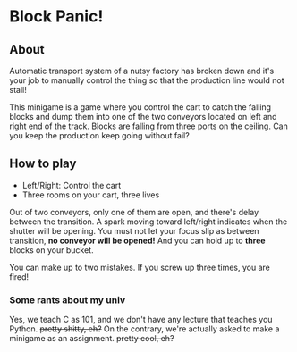 # Block Panic!

## About

Automatic transport system of a nutsy factory has broken down and it's your job to
manually control the thing so that the production line would not stall!

This minigame is a game where you control the cart to catch the falling blocks and
dump them into one of the two conveyors located on left and right end of the track.
Blocks are falling from three ports on the ceiling. Can you keep the production keep
going without fail?


## How to play

- Left/Right: Control the cart
- Three rooms on your cart, three lives

Out of two conveyors, only one of them are open, and there's delay between the transition.
A spark moving toward left/right indicates when the shutter will be opening. You must not
let your focus slip as between transition, __no conveyor will be opened!__ And you can hold
up to __three__ blocks on your bucket.

You can make up to two mistakes. If you screw up three times, you are fired!

### Some rants about my univ

Yes, we teach C as 101, and we don't have any lecture that teaches you Python. ~~pretty shitty, eh?~~
On the contrary, we're actually asked to make a minigame as an assignment. ~~pretty cool, eh?~~
